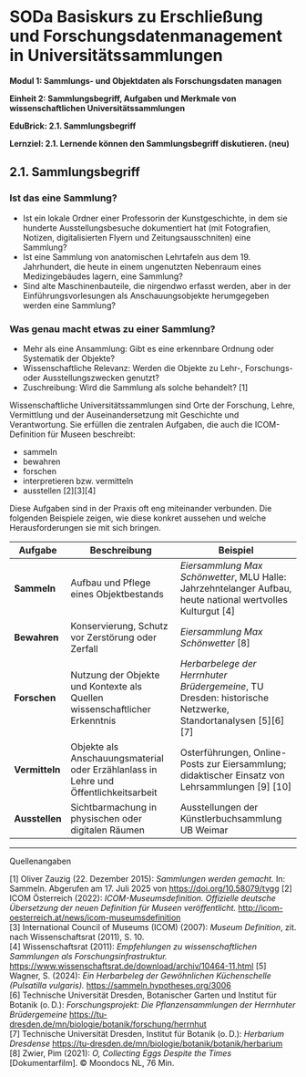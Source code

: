 <!--
*titel:
*author:in/urheber:in: Rebekka Reichert
orcid: https://orcid.org/0009-0006-8283-3234
email: SODa@sammlungen.io
*lizenz: cc by
lizenzlink: https://creativecommons.org/
*persistenter OER link: 
language: DE
version:  v1
beschreibung: 
format: SODaBasiskurs Workshop 
modultitel: Sammlungs- und Objektdaten als Forschungsdaten managen
modul: Modul 1
einheitstitel: Sammlungsbegriff
eiheit: Einheit 2
lernziel: Lernende können den Sammlungsbegriff diskutieren. (neu)
LZ-ID: (neu)
baustein: Baustein2.1
zielgruppe: https://zenodo.org/records/15574575
gestaltungsprinzip: Problemorientiertes Lernen und Peer Learning
keywords: ???
erstellungsdatum: 

technische metadaten:
medientyp: text
dateiformat: .md
dauer: 
größe:
software: Web
icon: https://raw.githubusercontent.com/chastik/SODa-Basiskurs/main/img/SODa-Logo_full.svg
icon: https://github.com/chastik/SODa-Basiskurs/blob/main/img/SODa-Logo_full.svg


link:    https://raw.githubusercontent.com/chastik/SODa-Basiskurs/refs/heads/main/soda.css

--> 

# SODa Basiskurs zu Erschließung und Forschungsdatenmanagement in Universitätssammlungen

**Modul 1: Sammlungs- und Objektdaten als Forschungsdaten managen**

**Einheit 2: Sammlungsbegriff, Aufgaben und Merkmale von wissenschaftlichen Universitätssammlungen**

**EduBrick: 2.1. Sammlungsbegriff**

**Lernziel: 2.1. Lernende können den Sammlungsbegriff diskutieren. (neu)**


## 2.1. Sammlungsbegriff

### **Ist das eine Sammlung?**
- Ist ein lokale Ordner einer Professorin der Kunstgeschichte, in dem sie hunderte Ausstellungsbesuche dokumentiert hat (mit Fotografien, Notizen, digitalisierten Flyern und Zeitungsausschniten) eine Sammlung?
- Ist eine Sammlung von anatomischen Lehrtafeln aus dem 19. Jahrhundert, die heute in einem ungenutzten Nebenraum eines Medizingebäudes lagern, eine Sammlung?
- Sind alte Maschinenbauteile, die nirgendwo erfasst werden, aber in der Einführungsvorlesungen als Anschauungsobjekte herumgegeben werden eine Sammlung?

### **Was genau macht etwas zu einer Sammlung?**
- Mehr als eine Ansammlung: Gibt es eine erkennbare Ordnung oder Systematik der Objekte?
- Wissenschaftliche Relevanz: Werden die Objekte zu Lehr-, Forschungs- oder Ausstellungszwecken genutzt?
- Zuschreibung: Wird die Sammlung als solche behandelt? [1]

Wissenschaftliche Universitätssammlungen sind Orte der Forschung, Lehre, Vermittlung und der Auseinandersetzung mit Geschichte und Verantwortung. Sie erfüllen die zentralen Aufgaben, die auch die ICOM-Definition für Museen beschreibt:

- sammeln  
- bewahren  
- forschen  
- interpretieren bzw. vermitteln  
- ausstellen [2][3][4]

Diese Aufgaben sind in der Praxis oft eng miteinander verbunden. Die folgenden Beispiele zeigen, wie diese konkret aussehen und welche Herausforderungen sie mit sich bringen.

 Aufgabe     | Beschreibung                                                                                         | Beispiel                                                                                                       |
|--------------|------------------------------------------------------------------------------------------------------|----------------------------------------------------------------------------------------------------------------|
| **Sammeln**   | Aufbau und Pflege eines Objektbestands                                 | *Eiersammlung Max Schönwetter*, MLU Halle: Jahrzehntelanger Aufbau, heute national wertvolles Kulturgut [4]   |
| **Bewahren**  | Konservierung, Schutz vor Zerstörung oder Zerfall                                                    | *Eiersammlung Max Schönwetter* [8]                                     |
| **Forschen**  | Nutzung der Objekte und Kontexte als Quellen wissenschaftlicher Erkenntnis                          | *Herbarbelege der Herrnhuter Brüdergemeine*, TU Dresden: historische Netzwerke, Standortanalysen [5][6][7]    |
| **Vermitteln**| Objekte als Anschauungsmaterial oder Erzählanlass in Lehre und Öffentlichkeitsarbeit                | Osterführungen, Online-Posts zur Eiersammlung; didaktischer Einsatz von Lehrsammlungen [9] [10]                 |
| **Ausstellen**| Sichtbarmachung in physischen oder digitalen Räumen                                                 | Ausstellungen der Künstlerbuchsammlung UB Weimar                                                          |




-----------
Quellenangaben

[1] Oliver Zauzig (22. Dezember 2015): *Sammlungen werden gemacht.* In: Sammeln. Abgerufen am 17. Juli 2025 von https://doi.org/10.58079/tvgg
[2] ICOM Österreich (2022): *ICOM-Museumsdefinition. Offizielle deutsche Übersetzung der neuen Definition für Museen veröffentlicht.* http://icom-oesterreich.at/news/icom-museumsdefinition  
[3] International Council of Museums (ICOM) (2007): *Museum Definition*, zit. nach Wissenschaftsrat (2011), S. 10.  
[4] Wissenschaftsrat (2011): *Empfehlungen zu wissenschaftlichen Sammlungen als Forschungsinfrastruktur.* https://www.wissenschaftsrat.de/download/archiv/10464-11.html 
[5] Wagner, S. (2024): *Ein Herbarbeleg der Gewöhnlichen Küchenschelle (Pulsatilla vulgaris).* https://sammeln.hypotheses.org/3006  
[6] Technische Universität Dresden, Botanischer Garten und Institut für Botanik (o. D.): *Forschungsprojekt: Die Pflanzensammlungen der Herrnhuter Brüdergemeine* https://tu-dresden.de/mn/biologie/botanik/forschung/herrnhut  
[7] Technische Universität Dresden, Institut für Botanik (o. D.): *Herbarium Dresdense* https://tu-dresden.de/mn/biologie/botanik/botanik/herbarium  
[8] Zwier, Pim (2021): *O, Collecting Eggs Despite the Times* [Dokumentarfilm]. © Moondocs NL, 76 Min.  




